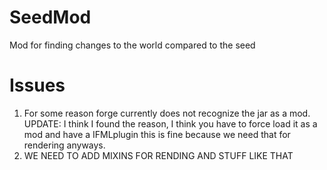 # SeedMod
Mod for finding changes to the world compared to the seed

# Issues
1. For some reason forge currently does not recognize the jar as a mod. 
 UPDATE: I think I found the reason, I think you have to force load it as a mod and have a IFMLplugin
 this is fine because we need that for rendering anyways.
2. WE NEED TO ADD MIXINS FOR RENDING AND STUFF LIKE THAT
